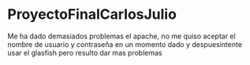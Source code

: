 # ProyectoFinalCarlosJulio

Me ha dado demasiados problemas el apache, no me quiso aceptar el nombre de usuario y contraseña en un momento dado y despuesintente usar el glasfish pero resulto dar mas problemas
